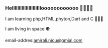 ### Hellllllllllllllllllllloooooooooooo 🙋‍♂👋👋
I am learning php,HTML,phyton,Dart and C 🚀🚀🚀

I am living in space 👽

email-addres:amirali.nicu@gmial.com
